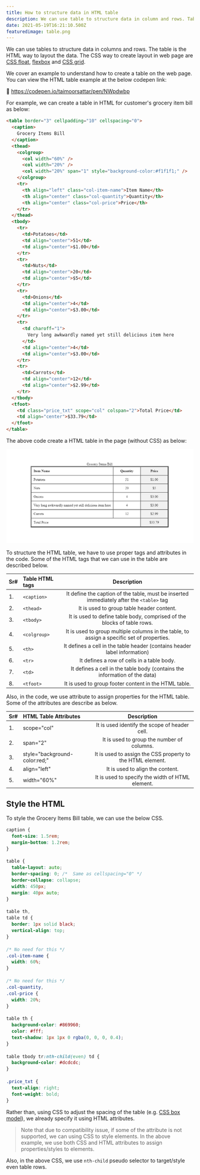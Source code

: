 ```yaml
---
title: How to structure data in HTML table
description: We can use table to structure data in column and rows. Table is the HTML way to layout the data.
date: 2021-05-19T16:21:10.500Z
featuredimage: table.png
---
```


We can use tables to structure data in columns and rows. The table is the HTML way to layout the data. The CSS way to create layout in web page are [CSS float](https://taimoorsattar.dev/blogs/css-float), [flexbox](https://taimoorsattar.dev/blogs/CSS-flexbox) and [CSS grid](https://taimoorsattar.dev/blogs/CSS-grid).

We cover an example to understand how to create a table on the web page. You can view the HTML table example at the below codepen link:

👀 https://codepen.io/taimoorsattar/pen/NWpdwbp

For example, we can create a table in HTML for customer's grocery item bill as below:

```html
<table border="3" cellpadding="10" cellspacing="0">
  <caption>
    Grocery Items Bill
  </caption>
  <thead>
    <colgroup>
      <col width="60%" />
      <col width="20%" />
      <col width="20%" span="1" style="background-color:#f1f1f1;" />
    </colgroup>
    <tr>
      <th align="left" class="col-item-name">Item Name</th>
      <th align="center" class="col-quantity">Quantity</th>
      <th align="center" class="col-price">Price</th>
    </tr>
  </thead>
  <tbody>
    <tr>
      <td>Potatoes</td>
      <td align="center">51</td>
      <td align="center">$1.00</td>
    </tr>
    <tr>
      <td>Nuts</td>
      <td align="center">20</td>
      <td align="center">$5</td>
    </tr>
    <tr>
      <td>Onions</td>
      <td align="center">4</td>
      <td align="center">$3.00</td>
    </tr>
    <tr>
      <td charoff="1">
        Very long awkwardly named yet still delicious item here
      </td>
      <td align="center">4</td>
      <td align="center">$3.00</td>
    </tr>
    <tr>
      <td>Carrots</td>
      <td align="center">12</td>
      <td align="center">$2.99</td>
    </tr>
  </tbody>
  <tfoot>
    <td class="price_txt" scope="col" colspan="2">Total Price</td>
    <td align="center">$33.79</td>
  </tfoot>
</table>
```

The above code create a HTML table in the page (without CSS) as below:

![Simple HTML Table](simple-html-table.jpg)

To structure the HTML table, we have to use proper tags and attributes in the code. Some of the HTML tags that we can use in the table are described below.

| Sr# | Table HTML tags |                                        Description                                         |
| :-- | :-------------- | :----------------------------------------------------------------------------------------: |
| 1.  | `<caption>`     |  It define the caption of the table, must be inserted immediately after the `<table>` tag  |
| 2.  | `<thead>`       |                         It is used to group table header content.                          |
| 3.  | `<tbody>`       |          It is used to define table body, comprised of the blocks of table rows.           |
| 4.  | `<colgroup>`    | It is used to group multiple columns in the table, to assign a specific set of properties. |
| 5.  | `<th>`          |         It defines a cell in the table header (contains header label information)          |
| 6.  | `<tr>`          |                         It defines a row of cells in a table body.                         |
| 7.  | `<td>`          |         It defines a cell in the table body (contains the information of the data)         |
| 8.  | `<tfoot>`       |                   It is used to group footer content in the HTML table.                    |

Also, in the code, we use attribute to assign properties for the HTML table. Some of the attributes are describe as below.

| Sr# | HTML Table Attributes         |                        Description                         |
| :-- | :---------------------------- | :--------------------------------------------------------: |
| 1.  | scope="col"                   |       It is used identify the scope of header cell.        |
| 2.  | span="2"                      |         It is used to group the number of columns.         |
| 3.  | style="background-color:red;" | It is used to assign the CSS property to the HTML element. |
| 4.  | align="left"                  |              It is used to align the content.              |
| 5.  | width="60%"                   |      It is used to specify the width of HTML element.      |

## Style the HTML

To style the Grocery Items Bill table, we can use the below CSS.

```css
caption {
  font-size: 1.5rem;
  margin-bottom: 1.2rem;
}

table {
  table-layout: auto;
  border-spacing: 0; /*  Same as cellspacing="0" */
  border-collapse: collapse;
  width: 450px;
  margin: 40px auto;
}

table th,
table td {
  border: 1px solid black;
  vertical-align: top;
}

/* No need for this */
.col-item-name {
  width: 60%;
}

/* No need for this */
.col-quantity,
.col-price {
  width: 20%;
}

table th {
  background-color: #869960;
  color: #fff;
  text-shadow: 1px 1px 0 rgba(0, 0, 0, 0.4);
}

table tbody tr:nth-child(even) td {
  background-color: #dcdcdc;
}

.price_txt {
  text-align: right;
  font-weight: bold;
}
```

Rather than, using CSS to adjust the spacing of the table (e.g. [CSS box model](https://taimoorsattar.dev/blogs/box-model-in-css/)), we already specify it using HTML attributes.

> Note that due to compatibility issue, if some of the attribute is not supported, we can using CSS to style elements. In the above example, we use both CSS and HTML attributes to assign properties/styles to elements.

Also, in the above CSS, we use `nth-child` pseudo selector to target/style even table rows.
